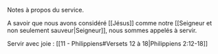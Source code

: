 Notes à propos du service.

A savoir que nous avons considéré [[Jésus]] comme notre [[Seigneur et non seulement sauveur|Seigneur]], nous sommes appelés à servir.

Servir avec joie : [[11 - Philippiens#Versets 12 à 18|Philippiens 2:12-18]]